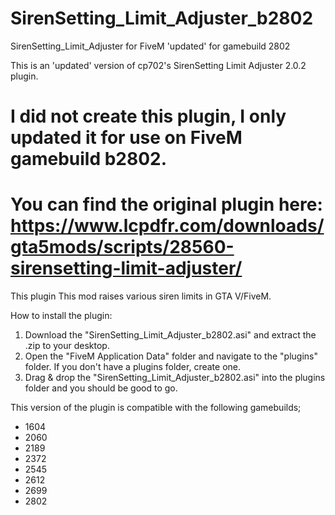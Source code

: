 # SirenSetting_Limit_Adjuster_b2802
SirenSetting_Limit_Adjuster for FiveM 'updated' for gamebuild 2802

This is an 'updated' version of cp702's SirenSetting Limit Adjuster 2.0.2 plugin.

# I did not create this plugin, I only updated it for use on FiveM gamebuild b2802.
# You can find the original plugin here: https://www.lcpdfr.com/downloads/gta5mods/scripts/28560-sirensetting-limit-adjuster/

This plugin This mod raises various siren limits in GTA V/FiveM.

How to install the plugin:
1. Download the "SirenSetting_Limit_Adjuster_b2802.asi" and extract the .zip to your desktop.
2. Open the "FiveM Application Data" folder and navigate to the "plugins" folder. If you don't have a plugins folder, create one.
3. Drag & drop the "SirenSetting_Limit_Adjuster_b2802.asi" into the plugins folder and you should be good to go.


This version of the plugin is compatible with the following gamebuilds;
- 1604
- 2060
- 2189
- 2372
- 2545
- 2612
- 2699
- 2802
